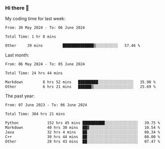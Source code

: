 ### Hi there 👋

My coding time for last week:

<!--START_SECTION:week-->

```txt
From: 30 May 2024 - To: 06 June 2024

Total Time: 1 hr 8 mins

Other     39 mins         ██████████████▒░░░░░░░░░░   57.46 %
```

<!--END_SECTION:week-->

Last month:

<!--START_SECTION:month-->

```txt
From: 06 May 2024 - To: 05 June 2024

Total Time: 24 hrs 44 mins

Markdown         8 hrs 52 mins   █████████░░░░░░░░░░░░░░░░   35.90 %
Other            6 hrs 21 mins   ██████▒░░░░░░░░░░░░░░░░░░   25.69 %
```

<!--END_SECTION:month-->

The past year:

<!--START_SECTION:year-->

```txt
From: 07 June 2023 - To: 06 June 2024

Total Time: 384 hrs 21 mins

Python             152 hrs 45 mins ██████████░░░░░░░░░░░░░░░   39.75 %
Markdown           40 hrs 30 mins  ██▓░░░░░░░░░░░░░░░░░░░░░░   10.54 %
Java               32 hrs 4 mins   ██░░░░░░░░░░░░░░░░░░░░░░░   08.34 %
C++                30 hrs 44 mins  ██░░░░░░░░░░░░░░░░░░░░░░░   08.00 %
Other              28 hrs 43 mins  ██░░░░░░░░░░░░░░░░░░░░░░░   07.47 %
```

<!--END_SECTION:year-->
